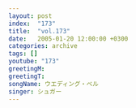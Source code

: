 ```yaml
---
layout: post
index:  "173"
title:  "vol.173"
date:   2005-01-20 12:00:00 +0300
categories: archive
tags: []
youtube: "173"
greetingM: 
greetingT: 
songName: ウエディング・ベル
singer: シュガー
---
```

